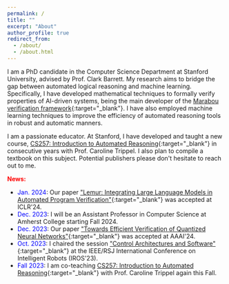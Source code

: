 ```yaml
---
permalink: /
title: ""
excerpt: "About"
author_profile: true
redirect_from: 
  - /about/
  - /about.html
---
```


I am a PhD candidate in the Computer Science Department at Stanford University, advised by Prof. Clark Barrett. My research aims to bridge the gap between automated logical reasoning and machine learning. Specifically, I have developed mathematical techniques to formally verify properties of AI-driven systems, being the main developer of the [Marabou verification framework](https://github.com/NeuralNetworkVerification/Marabou){:target="_blank"}. I have also employed machine learning techniques to improve the efficiency of automated reasoning tools in robust and automatic manners. 

I am a passionate educator. At Stanford, I have developed and taught a new course, [CS257: Introduction to Automated Reasoning](http://web.stanford.edu/class/cs257/){:target="_blank"} in consecutive years with Prof. Caroline Trippel. I also plan to compile a textbook on this subject. Potential publishers please don't hesitate to reach out to me.

<span style="color:red">**News:**</span>
- <span style="color:blue">Jan. 2024</span>: Our paper ["Lemur: Integrating Large Language Models in Automated Program Verification"](https://arxiv.org/abs/2310.04870){:target="_blank"} was accepted at ICLR'24.
- <span style="color:blue">Dec. 2023</span>: I will be an Assistant Professor in Computer Science at Amherst College starting Fall 2024.
- <span style="color:blue">Dec. 2023</span>: Our paper ["Towards Efficient Verification of Quantized Neural Networks"](https://arxiv.org/abs/2312.12679){:target="_blank"} was accepted at AAAI'24.
- <span style="color:blue">Oct. 2023</span>: I chaired the session ["Control Architectures and Software"](https://ras.papercept.net/conferences/conferences/IROS23/program/IROS23_ContentListWeb_3.html#tubt4){:target="_blank"} at the IEEE/RSJ International Conference on Intelligent Robots (IROS'23). 
- <span style="color:blue">Fall 2023</span>: I am co-teaching [CS257: Introduction to Automated Reasoning](http://web.stanford.edu/class/cs257/){:target="_blank"} with Prof. Caroline Trippel again this Fall.

